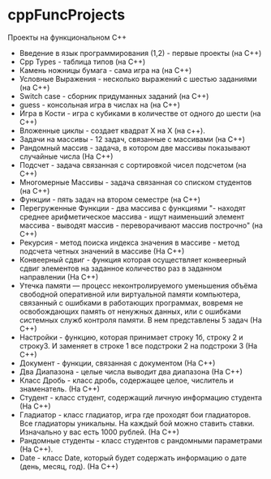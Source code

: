 # cppFuncProjects
Проекты на функциональном С++
- Введение в язык программирования (1,2) - первые проекты (на С++)
- Cpp Types - таблица типов (на С++)
- Камень ножницы бумага - сама игра на (на С++)
- Условные Выражения - несколько выражений с шестью заданиями (на С++)
- Switch case - сборник придуманных заданий (на С++)
- guess - консольная игра в числах на (на С++)
- Игра в Кости - игра с кубиками в количестве от одного до шести (на С++)
- Вложенные циклы - создает квадрат X на X (на c++).
- Задачи на массивы - 12 задач, связанные с массивами (на С++)
- Рандомный массив - задача, в котором две массивы показывают случайные числа (На С++)
- Подсчет - задача связанная с сортировкой чисел подсчетом (на С++)
- Многомерные Массивы - задача связанная со списком студентов (на С++)
- Функции - пять задач на втором семестре (на С++)
- Перегруженные Функции - два массива с функциями "- находят среднее арифметическое массива - ищут наименьший элемент массива - выводят массив - переворачивают массив построчно" (на С++)
- Рекурсия - метод поиска индекса значения в массиве - метод подсчета четных значений в массиве (На С++)
- Конвеерный сдвиг - функция которая осуществляет конвеерный сдвиг элементов на заданное количество раз в заданном направлении (На С++)
- Утечка памяти — процесс неконтролируемого уменьшения объёма свободной оперативной или виртуальной памяти компьютера, связанный с ошибками в работающих программах, вовремя не освобождающих память от ненужных данных, или с ошибками системных служб контроля памяти. В нем представлены 5 задач (На С++)
- Настройки - функцию, которая принимает строку 1б, строку 2 и строку3. И заменяет в строке 1 все подстроки 2 на подстроки 3 (На С++)
- Документ - функции, связанная с документом (На С++)
- Два Диапазона - целые числа выводит два диапазона (На С++)
- Класс Дробь - класс дробь, содержащее целое, числитель и знаменатель. (На С++)
- Студент - класс студент, содержащий личную информацию студента (На С++)
- Гладиатор - класс гладиатор, игра где проходят бои гладиаторов. Все гладиаторы уникальны. На каждый бой можно ставить ставки. Изначально у вас есть 1000 рублей. (На С++)
- Рандомные студенты - класс студентов с рандомными параметрами (На С++).
- Date - класс Date, который будет содержать информацию о дате (день, месяц, год). (На С++)
